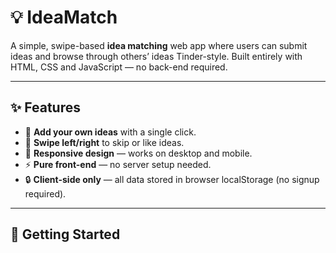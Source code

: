 # 💡 IdeaMatch

A simple, swipe-based **idea matching** web app where users can submit ideas and browse through others’ ideas Tinder-style. Built entirely with HTML, CSS and JavaScript — no back-end required.

---

## ✨ Features

- 📝 **Add your own ideas** with a single click.  
- 🎴 **Swipe left/right** to skip or like ideas.  
- 📱 **Responsive design** — works on desktop and mobile.  
- ⚡ **Pure front-end** — no server setup needed.  
- 🔒 **Client-side only** — all data stored in browser localStorage (no signup required).

---

## 🚀 Getting Started

